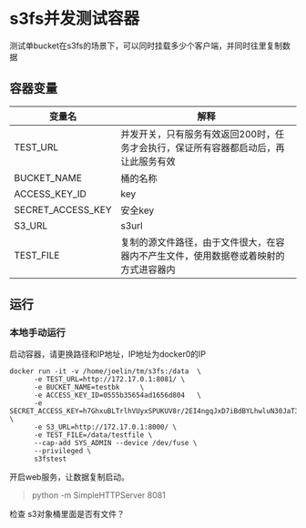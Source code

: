 # s3fs并发测试容器

测试单bucket在s3fs的场景下，可以同时挂载多少个客户端，并同时往里复制数据

## 容器变量

|变量名|解释|
|-----|----|
|TEST_URL |并发开关，只有服务有效返回200时，任务才会执行，保证所有容器都启动后，再让此服务有效|
|BUCKET_NAME|桶的名称|
|ACCESS_KEY_ID|key|
|SECRET_ACCESS_KEY|安全key|
|S3_URL|s3url|
|TEST_FILE|复制的源文件路径，由于文件很大，在容器内不产生文件，使用数据卷或着映射的方式进容器内|

## 运行

### 本地手动运行

启动容器，请更换路径和IP地址，IP地址为docker0的IP

```shell
docker run -it -v /home/joelin/tm/s3fs:/data  \
      -e TEST_URL=http://172.17.0.1:8081/ \
      -e BUCKET_NAME=testbk     \
      -e ACCESS_KEY_ID=0555b35654ad1656d804   \
      -e SECRET_ACCESS_KEY=h7GhxuBLTrlhVUyxSPUKUV8r/2EI4ngqJxD7iBdBYLhwluN30JaT3Q==   \
      -e S3_URL=http://172.17.0.1:8000/ \
      -e TEST_FILE=/data/testfile \
      --cap-add SYS_ADMIN --device /dev/fuse \
      --privileged \
      s3fstest
```

开启web服务，让数据复制启动。

>python -m SimpleHTTPServer 8081

检查 s3对象桶里面是否有文件？